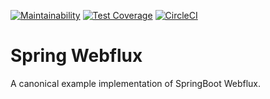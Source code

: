 [![Maintainability](https://api.codeclimate.com/v1/badges/040c0bd46d25df5b3fc6/maintainability)](https://codeclimate.com/github/caracreative/springwebflux/maintainability) [![Test Coverage](https://api.codeclimate.com/v1/badges/040c0bd46d25df5b3fc6/test_coverage)](https://codeclimate.com/github/caracreative/springwebflux/test_coverage) [![CircleCI](https://circleci.com/gh/caracreative/springwebflux/tree/master.svg?style=shield)](https://circleci.com/gh/caracreative/springwebflux/tree/master)

# Spring Webflux

A canonical example implementation of SpringBoot Webflux.
